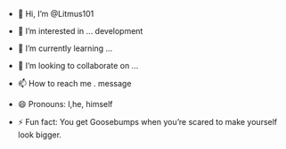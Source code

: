 - 👋 Hi, I’m @Litmus101
- 👀 I’m interested in ... development 

- 🌱 I’m currently learning ...
- 💞️ I’m looking to collaborate on ...
- 📫 How to reach me . message 
- 😄 Pronouns: I,he, himself 
- ⚡ Fun fact: You get Goosebumps when you’re scared to make yourself look bigger.

<!---
Litmus101/Litmus101 is a ✨ special ✨ repository because its `README.md` (this file) appears on your GitHub profile.
You can click the Preview link to take a look at your changes.
--->
